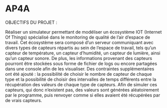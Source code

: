 # AP4A

OBJECTIFS DU PROJET : 

Réaliser un simulateur permettant de modéliser un écosystème IOT (Internet Of Things) spécialisé 
dans le monitoring de qualité de l’air d’espace de travail.
Cet écosystème sera composé d’un serveur communiquant avec divers types de capteurs répartis au 
sein de l’espace de travail, tels qu’un capteur de température, un capteur d’humidité, un capteur de 
lumière, ainsi qu’un capteur sonore. De plus, les informations provenant des capteurs pourront être
stockées sous forme de fichier de logs ou encore partagées dans une console afin de les visualiser. 
Des contraintes supplémentaires ont été ajouté : la possibilité de choisir le nombre de capteur de 
chaque type et la possibilité de choisir des intervalles de temps différents entre la récupération des 
valeurs de chaque type de capteurs.
Afin de simuler ces capteurs, qui donc n’existent pas, des valeurs sont générées aléatoirement par le 
programme, puis renvoyer comme si elles avaient été récupérées par de vrais capteurs.

